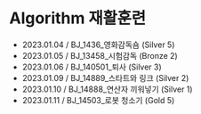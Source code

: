 # Algorithm 재활훈련
- 2023.01.04 / BJ_1436_영화감독숌 (Silver 5)
- 2023.01.05 / BJ_13458_시험감독 (Bronze 2)
- 2023.01.06 / BJ_140501_퇴사 (Silver 3)
- 2023.01.09 / BJ_14889_스타트와 링크 (Silver 2)
- 2023.01.10 / BJ_14888_연산자 끼워넣기 (Silver 1)
- 2023.01.11 / BJ_14503_로봇 청소기 (Gold 5)
